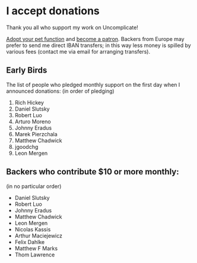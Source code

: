 # I accept donations

Thank you all who support my work on Uncomplicate!

[Adopt your pet function](https://dragan.rocks/articles/18/Patreon-Announcement-Adopt-a-Function) and [become a patron](https://patreon.com/draganrocks). Backers from Europe may prefer to send me direct IBAN transfers; in this way less money is spilled by various fees (contact me via email for arranging transfers).

## Early Birds

The list of people who pledged monthly support on the first day when I announced donations:
(in order of pledging)

1. Rich Hickey
2. Daniel Slutsky
3. Robert Luo
4. Arturo Moreno
5. Johnny Eradus
6. Marek Pierzchala
7. Matthew Chadwick
8. jgoodchg
9. Leon Mergen

## Backers who contribute $10 or more monthly:

(in no particular order)

- Daniel Slutsky
- Robert Luo
- Johnny Eradus
- Matthew Chadwick
- Leon Mergen
- Nicolas Kassis
- Arthur Maciejewicz
- Felix Dahlke
- Matthew F Marks
- Thom Lawrence
